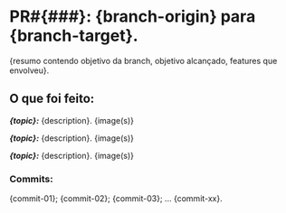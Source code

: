 # PR#{###}: {branch-origin} para {branch-target}.

{resumo contendo objetivo da branch, objetivo alcançado, features que envolveu}.

## O que foi feito:

***{topic}:*** {description}.
{image(s)}

***{topic}:*** {description}.
{image(s)}

***{topic}:*** {description}.
{image(s)}

### Commits:

{commit-01}; {commit-02}; {commit-03}; ... {commit-xx}.
